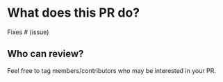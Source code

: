 # What does this PR do?

<!--
Thank you for submitting a PR to improve our notebooks!

Someone will review your PR shortly (see the section "Who can review?" below to tag some potential reviewers). They may suggest changes to make the code even better. If no one reviewed your PR after a week has passed, don't hesitate to post a new comment @-mentioning the same persons---sometimes notifications get lost.
-->

<!-- Remove if not applicable -->


Fixes # (issue)

## Who can review?

Feel free to tag members/contributors who may be interested in your PR.

<!-- Your PR will be replied to more quickly if you can figure out the right person to tag with @

 If you know how to use git blame, that is the easiest way, otherwise, here is a rough guide of **who to tag**.
 Please tag fewer than 2 people.


`examples`:

- PyTorch & Accelerate: @sgugger
- TensorFlow: @Rocketknight1 and @gante
- ONNX: @lewtun
- Tokenizers: @n1t0, @Narsil
- Benchmarks: @patrickvonplaten

`huggingface_hub`: @muellerzr and @LysandreJik 

`longform_qa`: @yjernite

`sagemaker`: @philschmid

 -->
